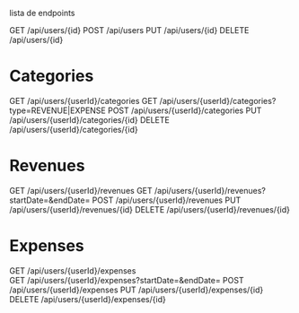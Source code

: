 lista de endpoints

GET    /api/users/{id}
POST   /api/users
PUT    /api/users/{id}
DELETE /api/users/{id}

# Categories
GET    /api/users/{userId}/categories
GET    /api/users/{userId}/categories?type=REVENUE|EXPENSE
POST   /api/users/{userId}/categories
PUT    /api/users/{userId}/categories/{id}
DELETE /api/users/{userId}/categories/{id}

# Revenues
GET    /api/users/{userId}/revenues
GET    /api/users/{userId}/revenues?startDate=&endDate=
POST   /api/users/{userId}/revenues
PUT    /api/users/{userId}/revenues/{id}
DELETE /api/users/{userId}/revenues/{id}

# Expenses
GET    /api/users/{userId}/expenses  
GET    /api/users/{userId}/expenses?startDate=&endDate=
POST   /api/users/{userId}/expenses
PUT    /api/users/{userId}/expenses/{id}
DELETE /api/users/{userId}/expenses/{id}
